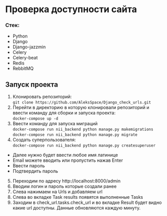 # Проверка доступности сайта  

### Стек:  
- Python  
- Django  
- Django-jazzmin
- Celery  
- Celery-beat  
- Redis  
- RebbitMQ  


## Запуск проекта
1. Клонировать репозиторий:  
```git clone https://github.com/AleksSpace/Django_check_urls.git```
2. Перейти в директорию в которую клонировали репозиторий и ввести команду для сборки и запуска проекта:  
```docker-compose up -d```
3. Ввести команду для запуска миграций  
```docker-compose run nii_backend python manage.py makemigrations```  
```docker-compose run nii_backend python manage.py migrate```  
4. Создать суперпользователя:  
```docker-compose run nii_backend python manage.py createsuperuser```  
 - Далее нужно будет ввести любое имя латинице
 - Email можете вводить или пропустить нажав Enter  
 - Ввести пароль
 - Подтвердить пароль
5. Переходим по адресу  http://localhost:8000/admin  
6. Вводим логин и пароль которые создали ранее
7. Слева нажимаем на Urls и добавляем url
8. Слева во вкладке Task results появятся выполненные Tasks
9. Заходим в check_url.tasks.check_url и во вкладке Result будет видно какие url доступны. Данные обновляются каждую минуту.



